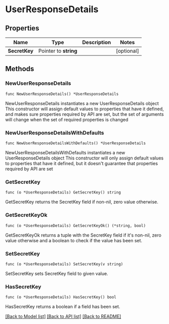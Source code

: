 # UserResponseDetails

## Properties

Name | Type | Description | Notes
------------ | ------------- | ------------- | -------------
**SecretKey** | Pointer to **string** |  | [optional] 

## Methods

### NewUserResponseDetails

`func NewUserResponseDetails() *UserResponseDetails`

NewUserResponseDetails instantiates a new UserResponseDetails object
This constructor will assign default values to properties that have it defined,
and makes sure properties required by API are set, but the set of arguments
will change when the set of required properties is changed

### NewUserResponseDetailsWithDefaults

`func NewUserResponseDetailsWithDefaults() *UserResponseDetails`

NewUserResponseDetailsWithDefaults instantiates a new UserResponseDetails object
This constructor will only assign default values to properties that have it defined,
but it doesn't guarantee that properties required by API are set

### GetSecretKey

`func (o *UserResponseDetails) GetSecretKey() string`

GetSecretKey returns the SecretKey field if non-nil, zero value otherwise.

### GetSecretKeyOk

`func (o *UserResponseDetails) GetSecretKeyOk() (*string, bool)`

GetSecretKeyOk returns a tuple with the SecretKey field if it's non-nil, zero value otherwise
and a boolean to check if the value has been set.

### SetSecretKey

`func (o *UserResponseDetails) SetSecretKey(v string)`

SetSecretKey sets SecretKey field to given value.

### HasSecretKey

`func (o *UserResponseDetails) HasSecretKey() bool`

HasSecretKey returns a boolean if a field has been set.


[[Back to Model list]](../README.md#documentation-for-models) [[Back to API list]](../README.md#documentation-for-api-endpoints) [[Back to README]](../README.md)


